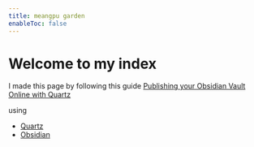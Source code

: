 ```yaml
---
title: meangpu garden
enableToc: false
---
```


# Welcome to my index

I made this page by following this guide [Publishing your Obsidian Vault Online with Quartz](https://brandonkboswell.com/blog/Publishing-your-Obsidian-Vault-Online-with-Quartz/)

using 
- [Quartz](https://github.com/jackyzha0/quartz) 
- [Obsidian](https://obsidian.md/)
